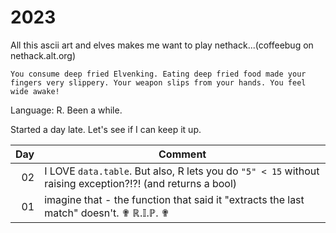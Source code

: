 # 2023

All this ascii art and elves makes me want to play nethack...(coffeebug on nethack.alt.org)

```
You consume deep fried Elvenking. Eating deep fried food made your
fingers very slippery. Your weapon slips from your hands. You feel wide awake!
```

Language: R. Been a while.

Started a day late. Let's see if I can keep it up.

| Day | Comment                                                                                                    |
|----:|------------------------------------------------------------------------------------------------------------|
|  02 | I LOVE `data.table`. But also, R lets you do `"5" < 15` without raising exception?!?! (and returns a bool) |
|  01 | imagine that - the function that said it "extracts the last match" doesn't. ✟ ℝ.𝕀.ℙ. ✟                    |
